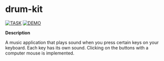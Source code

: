# drum-kit

[![TASK](https://img.shields.io/badge/-TASK-green?style=flat)](https://github.com/rolling-scopes-school/tasks/blob/master/tasks/stage-0/projects.md#task-4-drum-kit-20)
[![DEMO](https://img.shields.io/badge/-DEMO-blue?style=flat)](https://leonidshatilo.github.io/drum-kit/)

**Description**

A music application that plays sound when you press certain keys on your keyboard. Each key has its own sound. Clicking on the buttons with a computer mouse is implemented.
